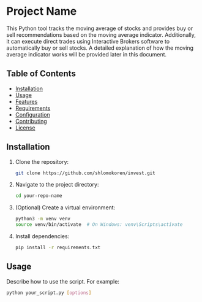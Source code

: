 # Project Name

  This Python tool tracks the moving average of stocks and provides buy or sell recommendations based on the moving average indicator. 
  Additionally, it can execute direct trades using Interactive Brokers software to automatically buy or sell stocks.
  A detailed explanation of how the moving average indicator works will be provided later in this document.

## Table of Contents
- [Installation](#installation)
- [Usage](#usage)
- [Features](#features)
- [Requirements](#requirements)
- [Configuration](#configuration)
- [Contributing](#contributing)
- [License](#license)

## Installation

1. Clone the repository:
    ```bash
    git clone https://github.com/shlomokoren/invest.git
    ```

2. Navigate to the project directory:
    ```bash
    cd your-repo-name
    ```

3. (Optional) Create a virtual environment:
    ```bash
    python3 -m venv venv
    source venv/bin/activate  # On Windows: venv\Scripts\activate
    ```

4. Install dependencies:
    ```bash
    pip install -r requirements.txt
    ```

## Usage

Describe how to use the script. For example:

```bash
python your_script.py [options]
